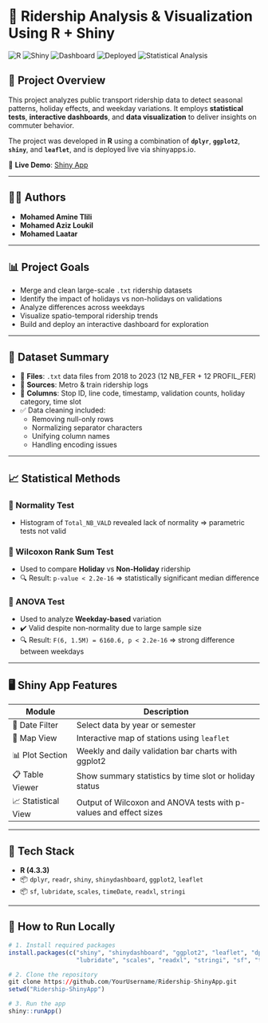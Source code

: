 # 🚉 Ridership Analysis & Visualization Using R + Shiny

![R](https://img.shields.io/badge/R-4.3.3-blue?logo=r)
![Shiny](https://img.shields.io/badge/Shiny-App-blueviolet?logo=shiny)
![Dashboard](https://img.shields.io/badge/Dashboard-Interactive-green)
![Deployed](https://img.shields.io/badge/Deployment-shinyapps.io-success)
![Statistical Analysis](https://img.shields.io/badge/Statistics-Wilcoxon%20%7C%20ANOVA-lightgrey)

## 📌 Project Overview

This project analyzes public transport ridership data to detect seasonal patterns, holiday effects, and weekday variations. It employs **statistical tests**, **interactive dashboards**, and **data visualization** to deliver insights on commuter behavior.

The project was developed in **R** using a combination of **`dplyr`**, **`ggplot2`**, **`shiny`**, and **`leaflet`**, and is deployed live via shinyapps.io.

🔗 **Live Demo**: [Shiny App](https://tlililoukillaatarrproject.shinyapps.io/ShinyApp_RProject/)

---

## 👨‍💻 Authors

- **Mohamed Amine Tlili**
- **Mohamed Aziz Loukil**
- **Mohamed Laatar**

---

## 📊 Project Goals

- Merge and clean large-scale `.txt` ridership datasets
- Identify the impact of holidays vs non-holidays on validations
- Analyze differences across weekdays
- Visualize spatio-temporal ridership trends
- Build and deploy an interactive dashboard for exploration

---

## 📁 Dataset Summary

- 🔢 **Files**: `.txt` data files from 2018 to 2023 (12 NB_FER + 12 PROFIL_FER)
- 🧭 **Sources**: Metro & train ridership logs
- 📍 **Columns**: Stop ID, line code, timestamp, validation counts, holiday category, time slot
- ✅ Data cleaning included:
  - Removing null-only rows
  - Normalizing separator characters
  - Unifying column names
  - Handling encoding issues

---

## 📈 Statistical Methods

### 📌 Normality Test
- Histogram of `Total_NB_VALD` revealed lack of normality ⇒ parametric tests not valid

### 📌 Wilcoxon Rank Sum Test
- Used to compare **Holiday** vs **Non-Holiday** ridership
- 🔍 Result: `p-value < 2.2e-16` ⇒ statistically significant median difference

### 📌 ANOVA Test
- Used to analyze **Weekday-based** variation
- ✔️ Valid despite non-normality due to large sample size
- 🔍 Result: `F(6, 1.5M) = 6160.6, p < 2.2e-16` ⇒ strong difference between weekdays

---

## 🖥️ Shiny App Features

| Module         | Description                                                                 |
|----------------|-----------------------------------------------------------------------------|
| 📅 Date Filter   | Select data by year or semester                                             |
| 📍 Map View      | Interactive map of stations using `leaflet`                                |
| 📊 Plot Section  | Weekly and daily validation bar charts with ggplot2                        |
| 📋 Table Viewer  | Show summary statistics by time slot or holiday status                     |
| 📈 Statistical View | Output of Wilcoxon and ANOVA tests with p-values and effect sizes        |

---

## 🧰 Tech Stack

- **R (4.3.3)**
- 📦 `dplyr`, `readr`, `shiny`, `shinydashboard`, `ggplot2`, `leaflet`
- 📦 `sf`, `lubridate`, `scales`, `timeDate`, `readxl`, `stringi`

---

## 🚀 How to Run Locally

```r
# 1. Install required packages
install.packages(c("shiny", "shinydashboard", "ggplot2", "leaflet", "dplyr", 
                   "lubridate", "scales", "readxl", "stringi", "sf", "timeDate"))

# 2. Clone the repository
git clone https://github.com/YourUsername/Ridership-ShinyApp.git
setwd("Ridership-ShinyApp")

# 3. Run the app
shiny::runApp()

